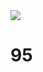 <!-- Alignment options!!!!! -->  <img align="center" src="https://im6.ezgif.com/tmp/ezgif-6-9498132e7744.gif">
# 95
